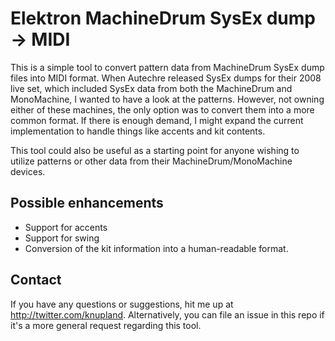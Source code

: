# Elektron MachineDrum SysEx dump -> MIDI

This is a simple tool to convert pattern data from MachineDrum SysEx dump files into MIDI format. When Autechre released SysEx dumps for their 2008 live set, which included SysEx data from both the MachineDrum and MonoMachine, I wanted to have a look at the patterns. However, not owning either of these machines, the only option was to convert them into a more common format. If there is enough demand, I might expand the current implementation to handle things like accents and kit contents. 

This tool could also be useful as a starting point for anyone wishing to utilize patterns or other data from their MachineDrum/MonoMachine devices.

## Possible enhancements

- Support for accents
- Support for swing
- Conversion of the kit information into a human-readable format.

## Contact

If you have any questions or suggestions, hit me up at <http://twitter.com/knupland>. Alternatively, you can file an issue in this repo if it's a more general request regarding this tool.
